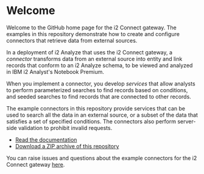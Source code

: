 # Welcome

Welcome to the GitHub home page for the i2 Connect gateway. The examples in
this repository demonstrate how to create and configure connectors that
retrieve data from external sources.

In a deployment of i2 Analyze that uses the i2 Connect gateway, a _connector_
transforms data from an external source into entity and link records that
conform to an i2 Analyze schema, to be viewed and analyzed in IBM i2 Analyst's
Notebook Premium.

When you implement a connector, you develop _services_ that allow analysts to
perform parameterized searches to find records based on conditions, and
seeded searches to find records that are connected to other records.

The example connectors in this repository provide services that can be used to
search all the data in an external source, or a subset of the data that
satisfies a set of specified conditions. The connectors also perform
server-side validation to prohibit invalid requests.

- [Read the documentation](http://ibm-i2.github.io/analyze-connect)
- [Download a ZIP archive of this repository](https://github.com/IBM-i2/Analyze-Connect/releases)

You can raise issues and questions about the example connectors for the i2
Connect gateway [here](https://github.com/IBM-i2/Analyze-Connect/issues).